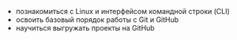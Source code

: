 - познакомиться с Linux и интерфейсом командной строки (CLI)
- освоить базовый порядок работы с Git и GitHub
- научиться выгружать проекты на GitHub